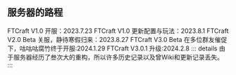 ## 服务器的路程
FTCraft V1.0 开服：2023.7.23
FTCraft V1.0 更新配置与玩法：2023.8.1
FTCraft V2.0 Beta 关服，静待寒假归来：2023.8.27
FTCraft V3.0 Beta 在多位群友催促下，咕咕咕腐竹终于开服:2024.1.29
FTCraft V3.0.1 升级:2024.2.8
::: details
由于服务器经历了叁次大的重构，所以许多历史记录以及曾Wiki和更新记录丢失。
:::